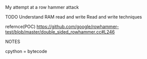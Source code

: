 

My attempt at a row hammer attack

TODO
Understand RAM read and write
Read and write techniques

refernce(POC)
https://github.com/google/rowhammer-test/blob/master/double_sided_rowhammer.cc#L246

NOTES

cpython = bytecode
